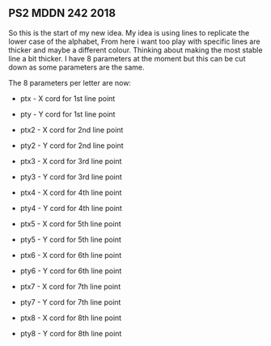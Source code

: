 ## PS2 MDDN 242 2018

So this is the start of my new idea. My idea is using lines to replicate the lower case of the alphabet, From here i want too play with specific lines are thicker and maybe a different colour. Thinking about making the most stable line a bit thicker. I have 8 parameters at the moment but this can be cut down as some parameters are the same. 

The 8 parameters per letter are now:
  * ptx - X cord for 1st line point
  * pty - Y cord for 1st line point
  * ptx2 - X cord for 2nd line point
  * pty2 - Y cord for 2nd line point

  * ptx3 - X cord for 3rd line point
  * pty3 - Y cord for 3rd line point
  * ptx4 - X cord for 4th line point
  * pty4 - Y cord for 4th line point

  * ptx5 - X cord for 5th line point
  * pty5 - Y cord for 5th line point
  * ptx6 - X cord for 6th line point
  * pty6 - Y cord for 6th line point

  * ptx7 - X cord for 7th line point
  * pty7 - Y cord for 7th line point
  * ptx8 - X cord for 8th line point
  * pty8 - Y cord for 8th line point


